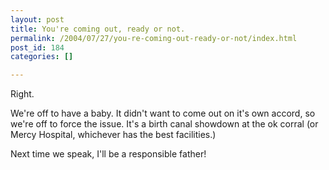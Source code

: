 ```yaml
---
layout: post
title: You're coming out, ready or not.
permalink: /2004/07/27/you-re-coming-out-ready-or-not/index.html
post_id: 184
categories: []

---
```


 Right.




We're off to have a baby. It didn't want to come out on it's own accord, so we're off to force the issue. It's a birth canal showdown at the ok corral (or Mercy Hospital, whichever has the best facilities.)




Next time we speak, I'll be a responsible father!

